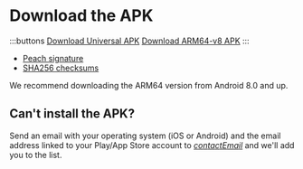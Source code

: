 # Download the APK

:::buttons
[Download Universal APK]($apkUniversalUrl$)
[Download ARM64-v8 APK]($apkArm64v8Url$)
:::

- [Peach signature]($apkSignaturesUrl$)
- [SHA256 checksums]($apkChecksumsUrl$)

We recommend downloading the ARM64 version from Android 8.0 and up.

## Can't install the APK?

Send an email with your operating system (iOS or Android) and the email address linked to your Play/App Store account to
[$contactEmail$](mailto:$contactEmail$) and we'll add you to the list.
